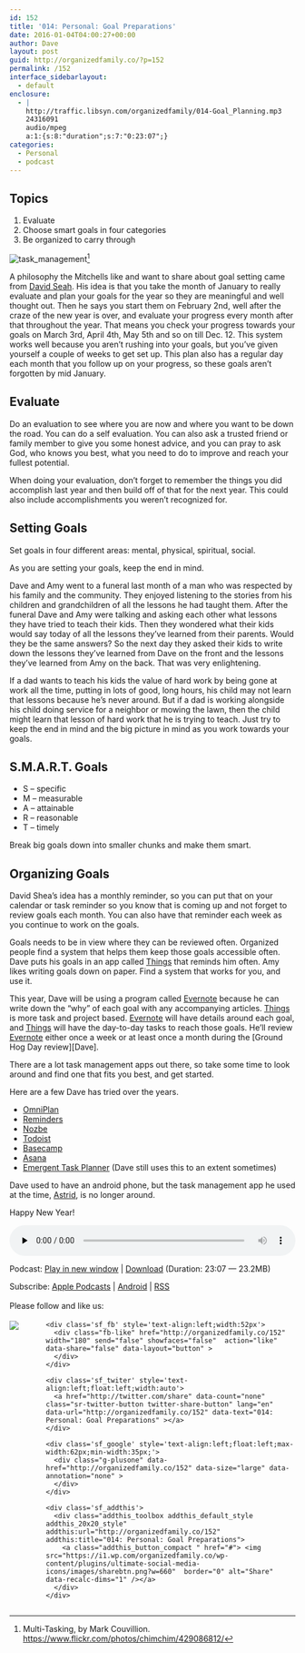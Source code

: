 ```yaml
---
id: 152
title: '014: Personal: Goal Preparations'
date: 2016-01-04T04:00:27+00:00
author: Dave
layout: post
guid: http://organizedfamily.co/?p=152
permalink: /152
interface_sidebarlayout:
  - default
enclosure:
  - |
    http://traffic.libsyn.com/organizedfamily/014-Goal_Planning.mp3
    24316091
    audio/mpeg
    a:1:{s:8:"duration";s:7:"0:23:07";}
categories:
  - Personal
  - podcast
---
```

## Topics

  1. Evaluate
  2. Choose smart goals in four categories
  3. Be organized to carry through

<img src="https://i2.wp.com/organizedfamily.co/wp-content/uploads/2016/01/task_management.jpg?w=660" alt="task_management" data-recalc-dims="1" />[^image_attribution] 

A philosophy the Mitchells like and want to share about goal setting came from [David Seah](http://davidseah.com/2007/02/groundhog-day-resolutions/). His idea is that you take the month of January to really evaluate and plan your goals for the year so they are meaningful and well thought out. Then he says you start them on February 2nd, well after the craze of the new year is over, and evaluate your progress every month after that throughout the year. That means you check your progress towards your goals on March 3rd, April 4th, May 5th and so on till Dec. 12. This system works well because you aren&#8217;t rushing into your goals, but you&#8217;ve given yourself a couple of weeks to get set up. This plan also has a regular day each month that you follow up on your progress, so these goals aren&#8217;t forgotten by mid January.

## Evaluate

Do an evaluation to see where you are now and where you want to be down the road. You can do a self evaluation. You can also ask a trusted friend or family member to give you some honest advice, and you can pray to ask God, who knows you best, what you need to do to improve and reach your fullest potential.

When doing your evaluation, don&#8217;t forget to remember the things you did accomplish last year and then build off of that for the next year. This could also include accomplishments you weren&#8217;t recognized for.

## Setting Goals

Set goals in four different areas: mental, physical, spiritual, social.

As you are setting your goals, keep the end in mind.

Dave and Amy went to a funeral last month of a man who was respected by his family and the community. They enjoyed listening to the stories from his children and grandchildren of all the lessons he had taught them. After the funeral Dave and Amy were talking and asking each other what lessons they have tried to teach their kids. Then they wondered what their kids would say today of all the lessons they&#8217;ve learned from their parents. Would they be the same answers? So the next day they asked their kids to write down the lessons they&#8217;ve learned from Dave on the front and the lessons they&#8217;ve learned from Amy on the back. That was very enlightening.

If a dad wants to teach his kids the value of hard work by being gone at work all the time, putting in lots of good, long hours, his child may not learn that lessons because he&#8217;s never around. But if a dad is working alongside his child doing service for a neighbor or mowing the lawn, then the child might learn that lesson of hard work that he is trying to teach. Just try to keep the end in mind and the big picture in mind as you work towards your goals.

## S.M.A.R.T. Goals

  * S &#8211; specific
  * M &#8211; measurable
  * A &#8211; attainable
  * R &#8211; reasonable
  * T &#8211; timely

Break big goals down into smaller chunks and make them smart.

## Organizing Goals

David Shea&#8217;s idea has a monthly reminder, so you can put that on your calendar or task reminder so you know that is coming up and not forget to review goals each month. You can also have that reminder each week as you continue to work on the goals.

Goals needs to be in view where they can be reviewed often. Organized people find a system that helps them keep those goals accessible often. Dave puts his goals in an app called [Things](https://culturedcode.com/things/) that reminds him often. Amy likes writing goals down on paper. Find a system that works for you, and use it.

This year, Dave will be using a program called [Evernote](https://evernote.com/) because he can write down the &#8220;why&#8221; of each goal with any accompanying articles. [Things](https://culturedcode.com/things/) is more task and project based. [Evernote](https://evernote.com/) will have details around each goal, and [Things](https://culturedcode.com/things/) will have the day-to-day tasks to reach those goals. He&#8217;ll review [Evernote](https://evernote.com/) either once a week or at least once a month during the \[Ground Hog Day review\]\[Dave\].

There are a lot task management apps out there, so take some time to look around and find one that fits you best, and get started.

Here are a few Dave has tried over the years.

  * [OmniPlan](https://www.omnigroup.com/omniplan)
  * [Reminders](http://www.macworld.com/article/1164792/ios-apps/how-to-use-the-ios-reminders-app.html)
  * [Nozbe](https://nozbe.com/)
  * [Todoist](https://en.todoist.com/)
  * [Basecamp](http://www.basecamp.com/)
  * [Asana](https://asana.com/)
  * [Emergent Task Planner](http://davidseah.com/node/the-emergent-task-planner/) (Dave still uses this to an extent sometimes)

Dave used to have an android phone, but the task management app he used at the time, [Astrid](http://lifehacker.com/yahoo-announced-today-that-much-loved-to-do-app-astrid-686450404), is no longer around.

Happy New Year!

[^image_attribution]:    
    Multi-Tasking, by Mark Couvillion. https://www.flickr.com/photos/chimchim/429086812/

<div class="powerpress_player" id="powerpress_player_5336">
  <audio class="wp-audio-shortcode" id="audio-152-16" preload="none" style="width: 100%;" controls="controls"><source type="audio/mpeg" src="http://traffic.libsyn.com/organizedfamily/014-Goal_Planning.mp3?_=16" /><a href="http://traffic.libsyn.com/organizedfamily/014-Goal_Planning.mp3">http://traffic.libsyn.com/organizedfamily/014-Goal_Planning.mp3</a></audio>
</div>

<p class="powerpress_links powerpress_links_mp3">
  Podcast: <a href="http://traffic.libsyn.com/organizedfamily/014-Goal_Planning.mp3" class="powerpress_link_pinw" target="_blank" title="Play in new window" onclick="return powerpress_pinw('http://organizedfamily.co/?powerpress_pinw=152-podcast');" rel="nofollow">Play in new window</a> | <a href="http://traffic.libsyn.com/organizedfamily/014-Goal_Planning.mp3" class="powerpress_link_d" title="Download" rel="nofollow" download="014-Goal_Planning.mp3">Download</a> (Duration: 23:07 &#8212; 23.2MB)
</p>

<p class="powerpress_links powerpress_subscribe_links">
  Subscribe: <a href="https://itunes.apple.com/us/podcast/organized-family/id1047979605?mt=2&ls=1#episodeGuid=http%3A%2F%2Forganizedfamily.co%2F%3Fp%3D152" class="powerpress_link_subscribe powerpress_link_subscribe_itunes" title="Subscribe on Apple Podcasts" rel="nofollow">Apple Podcasts</a> | <a href="http://subscribeonandroid.com/organizedfamily.co/feed/podcast" class="powerpress_link_subscribe powerpress_link_subscribe_android" title="Subscribe on Android" rel="nofollow">Android</a> | <a href="http://organizedfamily.co/feed/podcast" class="powerpress_link_subscribe powerpress_link_subscribe_rss" title="Subscribe via RSS" rel="nofollow">RSS</a>
</p>

<div class='sfsi_Sicons' style='width: 100%; display: inline-block; vertical-align: middle; text-align:left'>
  <div style='margin:0px 8px 0px 0px; line-height: 24px'>
    <span>Please follow and like us:</span>
  </div>
  
  <div class='sfsi_socialwpr'>
    <div class='sf_subscrbe' style='text-align:left;float:left;width:64px'>
      <a href="http://www.specificfeeds.com/widget/emailsubscribe/MTc5ODgx/OA==/" target="_blank"><img src="https://i2.wp.com/organizedfamily.co/wp-content/plugins/ultimate-social-media-icons/images/follow_subscribe.png?w=660" data-recalc-dims="1" /></a>
    </div>
    
    <div class='sf_fb' style='text-align:left;width:52px'>
      <div class="fb-like" href="http://organizedfamily.co/152" width="180" send="false" showfaces="false"  action="like" data-share="false" data-layout="button" >
      </div>
    </div>
    
    <div class='sf_twiter' style='text-align:left;float:left;width:auto'>
      <a href="http://twitter.com/share" data-count="none" class="sr-twitter-button twitter-share-button" lang="en" data-url="http://organizedfamily.co/152" data-text="014: Personal: Goal Preparations" ></a>
    </div>
    
    <div class='sf_google' style='text-align:left;float:left;max-width:62px;min-width:35px;'>
      <div class="g-plusone" data-href="http://organizedfamily.co/152" data-size="large" data-annotation="none" >
      </div>
    </div>
    
    <div class='sf_addthis'>
      <div class="addthis_toolbox addthis_default_style addthis_20x20_style" addthis:url="http://organizedfamily.co/152" addthis:title="014: Personal: Goal Preparations">
        <a class="addthis_button_compact " href="#"> <img src="https://i1.wp.com/organizedfamily.co/wp-content/plugins/ultimate-social-media-icons/images/sharebtn.png?w=660"  border="0" alt="Share" data-recalc-dims="1" /></a>
      </div>
    </div>
  </div>
</div>